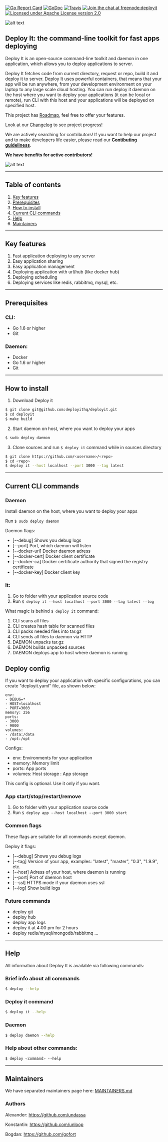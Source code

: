 [![Go Report Card](https://goreportcard.com/badge/github.com/deployithq/deployit)](https://goreportcard.com/report/github.com/deployithq/deployit)
[![GoDoc](https://godoc.org/github.com/deployithq/deployit?status.png)](https://godoc.org/github.com/deployithq/deployit)
[![Travis](https://travis-ci.org/deployithq/deployit.svg?branch=master)](https://travis-ci.org/deployithq/deployit)
[![Join the chat at freenode:deployit](https://img.shields.io/badge/irc-freenode%3A%20%23deployithq--dev-blue.svg)](http://webchat.freenode.net/?channels=%23deployit)
[![Licensed under Apache License version 2.0](https://img.shields.io/github/license/deployithq/deployit.svg?maxAge=2592000)](https://www.apache.org/licenses/LICENSE-2.0)

![alt text](https://deployit.io/images/cdn/logo-purpure.png)

## Deploy It: the command-line toolkit for fast apps deploying

Deploy It is an open-source command-line toolkit and daemon in one application, which allows you to deploy applications to server.

Deploy It fetches code from current directory, request or repo, build it and deploy it to server. 
Deploy It uses powerful containers, that means that your app will be run anywhere, from your development environment on your laptop to any large scale cloud hosting. 
You can run deploy it daemon on the host where you want to deploy your applications (it can be local or remote), run CLI with this host and your applications will be deployed on specified host.  

This project has [Roadmap](https://github.com/deployithq/deployit/blob/master/ROADMAP.md), feel free to offer your features. 

Look at our [Changelog](https://github.com/deployithq/deployit/blob/master/CHANGELOG.md) to see project progress!

We are actively searching for contributors! If you want to help our project and to make developers life easier, please read our **[Contibuting guideliness](https://github.com/deployithq/deployit/blob/master/CONTRIBUTING.md)**.

**We have benefits for active contributors!**

![alt text](https://deployit.io/images/cdn/deployy_2.gif "Image")

___

## Table of contents

1. [Key features](#key_features)
2. [Prerequisites](#prerequisites)
3. [How to install](#how_to_install)
4. [Current CLI commands](#current_cli_commands)
5. [Help](#help)
6. [Maintainers](#maintainers)

___

## <a name="key_features"></a>Key features
1. Fast application deploying to any server
2. Easy application sharing
3. Easy application management
4. Deploying application with url/hub (like docker hub)
5. Deploying scheduling
6. Deploying services like redis, rabbitmq, mysql, etc.

___

## <a name="prerequisites"></a>Prerequisites

### CLI:
- Go 1.6 or higher
- Git

### Daemon:
- Docker
- Go 1.6 or higher
- Git

___

## <a name="how_to_install"></a>How to install

1. Download Deploy it
```bash
$ git clone git@github.com:deployithq/deployit.git
$ cd deployit
$ make build
```

2. Start daemon on host, where you want to deploy your apps
```bash
$ sudo deploy daemon
```

3. Clone sources and run `$ deploy it` command while in sources directory
```bash
$ git clone https://github.com/<username>/<repo>
$ cd <repo>
$ deploy it --host localhost --port 3000 --tag latest
```

___

## <a name="current_cli_commands"></a>Current CLI commands

### Daemon

Install daemon on the host, where you want to deploy your apps

Run `$ sudo deploy daemon`

Daemon flags:
* [--debug] Shows you debug logs
* [--port] Port, which daemon will listen
* [--docker-uri] Docker daemon adress
* [--docker-cert] Docker client certificate
* [--docker-ca] Docker certificate authority that signed the registry certificate
* [--docker-key] Docker client key


### It:

1. Go to folder with your application source code
2. Run `$ deploy it --host localhost --port 3000 --tag latest --log`

What magic is behind `$ deploy it` command:

1. CLI scans all files
2. CLI creates hash table for scanned files
3. CLI packs needed files into tar.gz
4. CLI sends all files to daemon via HTTP
5. DAEMON unpacks tar.gz
6. DAEMON builds unpacked sources
7. DAEMON deploys app to host where daemon is running

## Deploy config

If you want to deploy your application with specific configurations, you can create "deployit.yaml" file, as shown below:

```
env: 
- DEBUG=*
- HOST=localhost
- PORT=3003
memory: 256
ports: 
- 3000
- 9000
volumes:
- /data:/data
- /opt:/opt
```

Configs:
- env: Environments for your application
- memory: Memory limit
- ports: App ports
- volumes: Host storage : App storage

This config is optional. Use it only if you want.

### App start/stop/restart/remove

1. Go to folder with your application source code
2. Run `$ deploy app --host localhost --port 3000 start`

### Common flags

These flags are suitable for all commands except daemon.

Deploy it flags:
* [--debug] Shows you debug logs
* [--tag] Version of your app, examples: "latest", "master", "0.3", "1.9.9", etc.
* [--host] Adress of your host, where daemon is running
* [--port] Port of daemon host
* [--ssl] HTTPS mode if your daemon uses ssl
* [--log] Show build logs

### Future commands

* deploy git
* deploy hub
* deploy app logs
* deploy it at 4:00 pm for 2 hours
* deploy redis/mysql/mongodb/rabbitmq ...

___

## <a name="help"></a>Help

All information about Deploy It is available via following commands:

### Brief info about all commands
```bash
$ deploy --help
```

### Deploy it command
```bash
$ deploy it --help
```

### Daemon
```bash
$ deploy daemon --help
```

### Help about other commands:
```bash
$ deploy <command> --help
```

___

## <a name="maintainers"></a>Maintainers

We have separated maintainers page here: [MAINTAINERS.md](https://github.com/deployithq/deployit/blob/master/MAINTAINERS.md)

### Authors

Alexander: https://github.com/undassa

Konstantin: https://github.com/unloop

Bogdan: https://github.com/gofort
